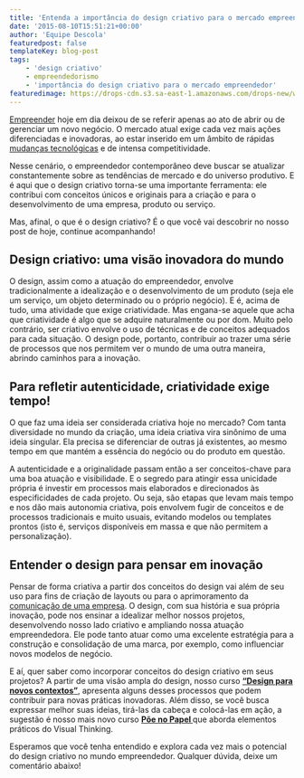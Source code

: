 ```yaml
---
title: 'Entenda a importância do design criativo para o mercado empreendedor'
date: '2015-08-10T15:51:21+00:00'
author: 'Equipe Descola'
featuredpost: false
templateKey: blog-post
tags:
    - 'design criativo'
    - empreendedorismo
    - 'importância do design criativo para o mercado empreendedor'
featuredimage: https://drops-cdn.s3.sa-east-1.amazonaws.com/drops-new/wp-content/uploads/2015/08/10155121/designcriativo_descola-150x150.png
---
```

[<u>Empreender</u>](http://descola.org/drops/empreender-e-resolver-problemas/) hoje em dia deixou de se referir apenas ao ato de abrir ou de gerenciar um novo negócio. O mercado atual exige cada vez mais ações diferenciadas e inovadoras, ao estar inserido em um âmbito de rápidas [<u>mudanças tecnológicas</u>](http://descola.org/drops/inovacao-tecnologica-descubra-como-essa-ferramenta-e-aliada-ao-empreendedor/) e de intensa competitividade.

Nesse cenário, o empreendedor contemporâneo deve buscar se atualizar constantemente sobre as tendências de mercado e do universo produtivo. E é aqui que o design criativo torna-se uma importante ferramenta: ele contribui com conceitos únicos e originais para a criação e para o desenvolvimento de uma empresa, produto ou serviço.

Mas, afinal, o que é o design criativo? É o que você vai descobrir no nosso post de hoje, continue acompanhando!

**Design criativo: uma visão inovadora do mundo**
-------------------------------------------------

O design, assim como a atuação do empreendedor, envolve tradicionalmente a idealização e o desenvolvimento de um produto (seja ele um serviço, um objeto determinado ou o próprio negócio). E é, acima de tudo, uma atividade que exige criatividade. Mas engana-se aquele que acha que criatividade é algo que se adquire naturalmente ou por dom. Muito pelo contrário, ser criativo envolve o uso de técnicas e de conceitos adequados para cada situação. O design pode, portanto, contribuir ao trazer uma série de processos que nos permitem ver o mundo de uma outra maneira, abrindo caminhos para a inovação.

**Para refletir autenticidade, criatividade exige tempo!**
----------------------------------------------------------

O que faz uma ideia ser considerada criativa hoje no mercado? Com tanta diversidade no mundo da criação, uma ideia criativa vira sinônimo de uma ideia singular. Ela precisa se diferenciar de outras já existentes, ao mesmo tempo em que mantém a essência do negócio ou do produto em questão.

A autenticidade e a originalidade passam então a ser conceitos-chave para uma boa atuação e visibilidade. E o segredo para atingir essa unicidade própria é investir em processos mais elaborados e direcionados às especificidades de cada projeto. Ou seja, são etapas que levam mais tempo e nos dão mais autonomia criativa, pois envolvem fugir de conceitos e de processos tradicionais e muito usuais, evitando modelos ou templates prontos (isto é, serviços disponíveis em massa e que não permitem a personalização).

**Entender o design para pensar em inovação**
---------------------------------------------

Pensar de forma criativa a partir dos conceitos do design vai além de seu uso para fins de criação de layouts ou para o aprimoramento da [<u>comunicação de uma empresa</u>](http://descola.org/drops/a-importancia-do-design-na-comunicacao-da-empresa/). O design, com sua história e sua própria inovação, pode nos ensinar a idealizar melhor nossos projetos, desenvolvendo nosso lado criativo e ampliando nossa atuação empreendedora. Ele pode tanto atuar como uma excelente estratégia para a construção e consolidação de uma marca, por exemplo, como influenciar novos modelos de negócio.

E aí, quer saber como incorporar conceitos do design criativo em seus projetos? A partir de uma visão ampla do design, nosso curso [**“<u>Design para novos contextos</u>”**](http://descola.org/curso/6/design-para-novos-contextos), apresenta alguns desses processos que podem contribuir para novas práticas inovadoras. Além disso, se você busca expressar melhor suas ideias, tirá-las da cabeça e colocá-las em ação, a sugestão é nosso mais novo curso **[Põe no Papel ](http://descola.org/curso/10/visual-thinking)** que aborda elementos práticos do Visual Thinking.

Esperamos que você tenha entendido e explora cada vez mais o potencial do design criativo no mundo empreendedor. Qualquer dúvida, deixe um comentário abaixo!